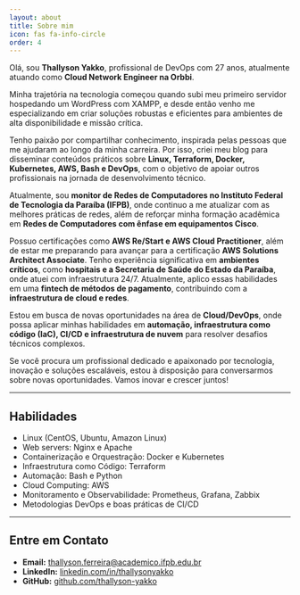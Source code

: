 ```yaml
---
layout: about
title: Sobre mim
icon: fas fa-info-circle
order: 4
---
```


Olá, sou **Thallyson Yakko**, profissional de DevOps com 27 anos, atualmente atuando como **Cloud Network Engineer na Orbbi**.  

Minha trajetória na tecnologia começou quando subi meu primeiro servidor hospedando um WordPress com XAMPP, e desde então venho me especializando em criar soluções robustas e eficientes para ambientes de alta disponibilidade e missão crítica.  

Tenho paixão por compartilhar conhecimento, inspirada pelas pessoas que me ajudaram ao longo da minha carreira. Por isso, criei meu blog para disseminar conteúdos práticos sobre **Linux, Terraform, Docker, Kubernetes, AWS, Bash e DevOps**, com o objetivo de apoiar outros profissionais na jornada de desenvolvimento técnico.  

Atualmente, sou **monitor de Redes de Computadores no Instituto Federal de Tecnologia da Paraíba (IFPB)**, onde continuo a me atualizar com as melhores práticas de redes, além de reforçar minha formação acadêmica em **Redes de Computadores com ênfase em equipamentos Cisco**.  

Possuo certificações como **AWS Re/Start e AWS Cloud Practitioner**, além de estar me preparando para avançar para a certificação **AWS Solutions Architect Associate**. Tenho experiência significativa em **ambientes críticos**, como **hospitais e a Secretaria de Saúde do Estado da Paraíba**, onde atuei com infraestrutura 24/7. Atualmente, aplico essas habilidades em uma **fintech de métodos de pagamento**, contribuindo com a **infraestrutura de cloud e redes**.  

Estou em busca de novas oportunidades na área de **Cloud/DevOps**, onde possa aplicar minhas habilidades em **automação, infraestrutura como código (IaC), CI/CD e infraestrutura de nuvem** para resolver desafios técnicos complexos.  

Se você procura um profissional dedicado e apaixonado por tecnologia, inovação e soluções escaláveis, estou à disposição para conversarmos sobre novas oportunidades. Vamos inovar e crescer juntos!  

---

## Habilidades

- Linux (CentOS, Ubuntu, Amazon Linux)  
- Web servers: Nginx e Apache  
- Containerização e Orquestração: Docker e Kubernetes  
- Infraestrutura como Código: Terraform  
- Automação: Bash e Python  
- Cloud Computing: AWS  
- Monitoramento e Observabilidade: Prometheus, Grafana, Zabbix  
- Metodologias DevOps e boas práticas de CI/CD  

---

## Entre em Contato

- **Email:** [thallyson.ferreira@academico.ifpb.edu.br](mailto:thallyson.ferreira@academico.ifpb.edu.br)  
- **LinkedIn:** [linkedin.com/in/thallysonyakko](https://linkedin.com/in/thallysonyakko)  
- **GitHub:** [github.com/thallyson-yakko](https://github.com/thallyson-yakko)
